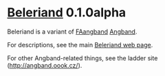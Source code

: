 # [Beleriand](https://github.com/NickMcConnell/Beleriand) 0.1.0alpha

Beleriand is a variant of [FAangband](http://nickmcconnell.github.io/FAangband/) [Angband](http://angband.github.io/angband/).

For descriptions, see the main [Beleriand web page](http://nickmcconnell.github.io/Beleriand/).

For other Angband-related things, see the ladder site (http://angband.oook.cz/).
